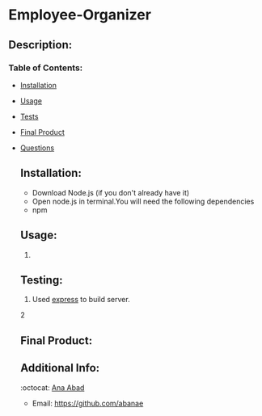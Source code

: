 # Employee-Organizer

## Description:

 

  ### Table of Contents:

- [Installation](#installation)
- [Usage](#usage)
- [Tests](#testing)
- [Final Product](#final-product)
- [Questions](#additional-info)


  ## Installation:
  - Download Node.js (if you don't already have it)
  - Open node.js in terminal.You will need the following dependencies
  - npm 
  
  

  ## Usage:
  1. 


  ## Testing:
  1. Used [express](https://www.npmjs.com/package/express) to build server.

  2

 

 

  

  ## Final Product:
  
  
  ## Additional Info:
  :octocat: [Ana Abad](https://github.com/abanae)
  - Email: https://github.com/abanae 